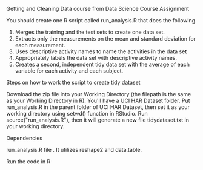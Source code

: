 Getting and Cleaning Data course from Data Science
Course Assignment

You should create one R script called run_analysis.R that does the following.

1. Merges the training and the test sets to create one data set.
2. Extracts only the measurements on the mean and standard deviation for each measurement.
3. Uses descriptive activity names to name the activities in the data set
4. Appropriately labels the data set with descriptive activity names.
5. Creates a second, independent tidy data set with the average of each variable for each activity and each subject.

Steps on how to work the script to create tidy dataset

Download the zip file into your Working Directory (the filepath is the same as your Working Directory in R). You'll have a UCI HAR Dataset folder.
Put run_analysis.R in the parent folder of UCI HAR Dataset, then set it as your working directory using setwd() function in RStudio.
Run source("run_analysis.R"), then it will generate a new file tidydataset.txt in your working directory.

Dependencies

run_analysis.R file . It utilizes reshape2 and data.table.

Run the code in R
